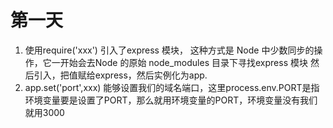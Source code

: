 # 第一天
1. 使用require('xxx') 引入了express 模块， 这种方式是 Node 中少数同步的操作，它一开始会去Node 的原始 node_modules 目录下寻找express 模块 然后引入，把值赋给express，然后实例化为app.
2. app.set('port',xxx) 能够设置我们的域名端口，这里process.env.PORT是指
环境变量要是设置了PORT，那么就用环境变量的PORT，环境变量没有我们就用3000